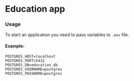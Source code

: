 # Education app
### Usage

To start an application you need to pass variables to `.env` file.
#### Example:

```agsl
POSTGRES_HOST=localhost
POSTGRES_PORT=5432
POSTGRES_DB=education_db
POSTGRES_USERNAME=postgres
POSTGRES_PASSWORD=postgres
```